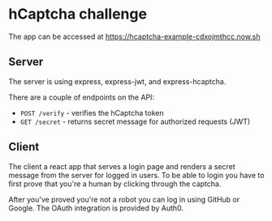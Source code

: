 # hCaptcha challenge

The app can be accessed at https://hcaptcha-example-cdxojmthcc.now.sh

## Server

The server is using express, express-jwt, and express-hcaptcha.

There are a couple of endpoints on the API:

- `POST /verify` - verifies the hCaptcha token
- `GET /secret` - returns secret message for authorized requests (JWT)

## Client

The client a react app that serves a login page and renders a secret message
from the server for logged in users. To be able to login you have to first
prove that you're a human by clicking through the captcha.

After you've proved you're not a robot you can log in using GitHub or Google.
The OAuth integration is provided by Auth0.
